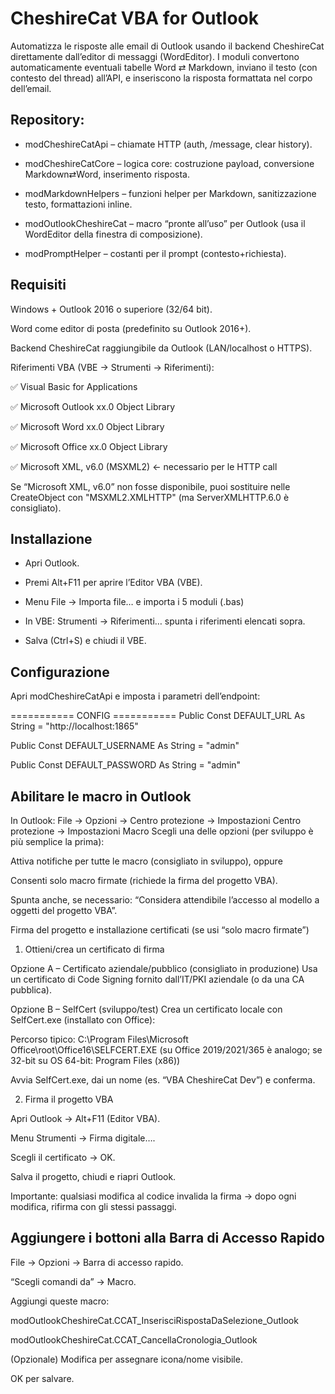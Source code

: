 # CheshireCat VBA for Outlook

Automatizza le risposte alle email di Outlook usando il backend CheshireCat direttamente dall’editor di messaggi (WordEditor).
I moduli convertono automaticamente eventuali tabelle Word ⇄ Markdown, inviano il testo (con contesto del thread) all’API, e inseriscono la risposta formattata nel corpo dell’email.

## Repository:

- modCheshireCatApi – chiamate HTTP (auth, /message, clear history).

- modCheshireCatCore – logica core: costruzione payload, conversione Markdown⇄Word, inserimento risposta.

- modMarkdownHelpers – funzioni helper per Markdown, sanitizzazione testo, formattazioni inline.

- modOutlookCheshireCat – macro “pronte all’uso” per Outlook (usa il WordEditor della finestra di composizione).

- modPromptHelper – costanti per il prompt (contesto+richiesta).

## Requisiti

Windows + Outlook 2016 o superiore (32/64 bit).

Word come editor di posta (predefinito su Outlook 2016+).

Backend CheshireCat raggiungibile da Outlook (LAN/localhost o HTTPS).

Riferimenti VBA (VBE → Strumenti → Riferimenti):

✅ Visual Basic for Applications

✅ Microsoft Outlook xx.0 Object Library

✅ Microsoft Word xx.0 Object Library

✅ Microsoft Office xx.0 Object Library

✅ Microsoft XML, v6.0 (MSXML2) ← necessario per le HTTP call

Se “Microsoft XML, v6.0” non fosse disponibile, puoi sostituire nelle CreateObject con "MSXML2.XMLHTTP" (ma ServerXMLHTTP.6.0 è consigliato).

## Installazione

- Apri Outlook.

- Premi Alt+F11 per aprire l’Editor VBA (VBE).

- Menu File → Importa file… e importa i 5 moduli (.bas)

- In VBE: Strumenti → Riferimenti… spunta i riferimenti elencati sopra.

- Salva (Ctrl+S) e chiudi il VBE.

## Configurazione

Apri modCheshireCatApi e imposta i parametri dell’endpoint:


=========== CONFIG ===========
Public Const DEFAULT_URL As String = "http://localhost:1865"

Public Const DEFAULT_USERNAME As String = "admin"

Public Const DEFAULT_PASSWORD As String = "admin"

## Abilitare le macro in Outlook

In Outlook: File → Opzioni → Centro protezione → Impostazioni Centro protezione → Impostazioni Macro
Scegli una delle opzioni (per sviluppo è più semplice la prima):

Attiva notifiche per tutte le macro (consigliato in sviluppo), oppure

Consenti solo macro firmate (richiede la firma del progetto VBA).

Spunta anche, se necessario: “Considera attendibile l’accesso al modello a oggetti del progetto VBA”.

Firma del progetto e installazione certificati (se usi “solo macro firmate”)
1) Ottieni/crea un certificato di firma

Opzione A – Certificato aziendale/pubblico (consigliato in produzione)
Usa un certificato di Code Signing fornito dall’IT/PKI aziendale (o da una CA pubblica).

Opzione B – SelfCert (sviluppo/test)
Crea un certificato locale con SelfCert.exe (installato con Office):

Percorso tipico:
C:\Program Files\Microsoft Office\root\Office16\SELFCERT.EXE
(su Office 2019/2021/365 è analogo; se 32-bit su OS 64-bit: Program Files (x86))

Avvia SelfCert.exe, dai un nome (es. “VBA CheshireCat Dev”) e conferma.

2) Firma il progetto VBA

Apri Outlook → Alt+F11 (Editor VBA).

Menu Strumenti → Firma digitale….

Scegli il certificato → OK.

Salva il progetto, chiudi e riapri Outlook.

Importante: qualsiasi modifica al codice invalida la firma → dopo ogni modifica, rifirma con gli stessi passaggi.


## Aggiungere i bottoni alla Barra di Accesso Rapido

File → Opzioni → Barra di accesso rapido.

“Scegli comandi da” → Macro.

Aggiungi queste macro:

modOutlookCheshireCat.CCAT_InserisciRispostaDaSelezione_Outlook

modOutlookCheshireCat.CCAT_CancellaCronologia_Outlook

(Opzionale) Modifica per assegnare icona/nome visibile.

OK per salvare.





